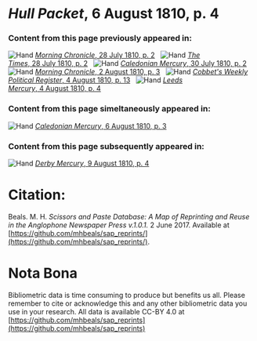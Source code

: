 # *Hull Packet*, 6 August 1810, p. 4  
  
### Content from this page previously appeared in:  
![Hand](http://scissorsandpaste.net/wp-content/uploads/2017/06/smallhandpointer.png) [*Morning Chronicle*, 28 July 1810, p. 2](https://mhbeals.github.io/sap_html/Morning-Chronicle/Morning-Chronicle-28-July-1810-p-2)  
![Hand](http://scissorsandpaste.net/wp-content/uploads/2017/06/smallhandpointer.png) [*The Times*, 28 July 1810, p. 2](https://mhbeals.github.io/sap_html/The-Times/The-Times-28-July-1810-p-2)  
![Hand](http://scissorsandpaste.net/wp-content/uploads/2017/06/smallhandpointer.png) [*Caledonian Mercury*, 30 July 1810, p. 2](https://mhbeals.github.io/sap_html/Caledonian-Mercury/Caledonian-Mercury-30-July-1810-p-2)  
![Hand](http://scissorsandpaste.net/wp-content/uploads/2017/06/smallhandpointer.png) [*Morning Chronicle*, 2 August 1810, p. 3](https://mhbeals.github.io/sap_html/Morning-Chronicle/Morning-Chronicle-2-August-1810-p-3)  
![Hand](http://scissorsandpaste.net/wp-content/uploads/2017/06/smallhandpointer.png) [*Cobbet's Weekly Political Register*, 4 August 1810, p. 13](https://mhbeals.github.io/sap_html/Cobbet's-Weekly-Political-Register/Cobbet's-Weekly-Political-Register-4-August-1810-p-13)  
![Hand](http://scissorsandpaste.net/wp-content/uploads/2017/06/smallhandpointer.png) [*Leeds Mercury*, 4 August 1810, p. 4](https://mhbeals.github.io/sap_html/Leeds-Mercury/Leeds-Mercury-4-August-1810-p-4)  
  
### Content from this page simeltaneously appeared in:  
![Hand](http://scissorsandpaste.net/wp-content/uploads/2017/06/smallhandpointer.png) [*Caledonian Mercury*, 6 August 1810, p. 3](https://mhbeals.github.io/sap_html/Caledonian-Mercury/Caledonian-Mercury-6-August-1810-p-3)  
  
### Content from this page subsequently appeared in:  
![Hand](http://scissorsandpaste.net/wp-content/uploads/2017/06/smallhandpointer.png) [*Derby Mercury*, 9 August 1810, p. 4](https://mhbeals.github.io/sap_html/Derby-Mercury/Derby-Mercury-9-August-1810-p-4)  


# Citation: 

Beals. M. H. *Scissors and Paste Database: A Map of Reprinting and Reuse in the Anglophone Newspaper Press v.1.0.1.* 2 June 2017. Available at [https://github.com/mhbeals/sap_reprints/](https://github.com/mhbeals/sap_reprints/). 

# Nota Bona

Bibliometric data is time consuming to produce but benefits us all. Please remember to cite or acknowledge this and any other bibliometric data you use in your research. All data is available CC-BY 4.0 at [https://github.com/mhbeals/sap_reprints](https://github.com/mhbeals/sap_reprints)